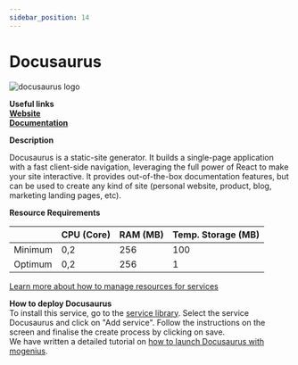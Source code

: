 ```yaml
---
sidebar_position: 14
---
```


# Docusaurus

![docusaurus logo](https://api.mogenius.com/file/id/61804b94-bb6d-4183-80e5-672d33783ecb)

**Useful links**  
**[Website](https://docusaurus.io/)**  
**[Documentation](https://docusaurus.io/docs)**  

**Description**

Docusaurus is a static-site generator. It builds a single-page application with a fast client-side navigation, leveraging the full power of React to make your site interactive. It provides out-of-the-box documentation features, but can be used to create any kind of site (personal website, product, blog, marketing landing pages, etc).

**Resource Requirements**

||CPU (Core)|RAM (MB)  |Temp. Storage (MB)|
|--|--|--|--|
| Minimum | 0,2 |256| 100
| Optimum | 0,2 |256| 1

[Learn more about how to manage resources for services](./../cloud-management/resource-management.md)

**How to deploy Docusaurus**  
To install this service, go to the [service library](./../mogenius-platform/service-library.md). Select the service Docusaurus and click on "Add service". Follow the instructions on the screen and finalise the create process by clicking on save.  
We have written a detailed tutorial on [how to launch Docusaurus with mogenius](./../tutorials/docusaurus.md).
